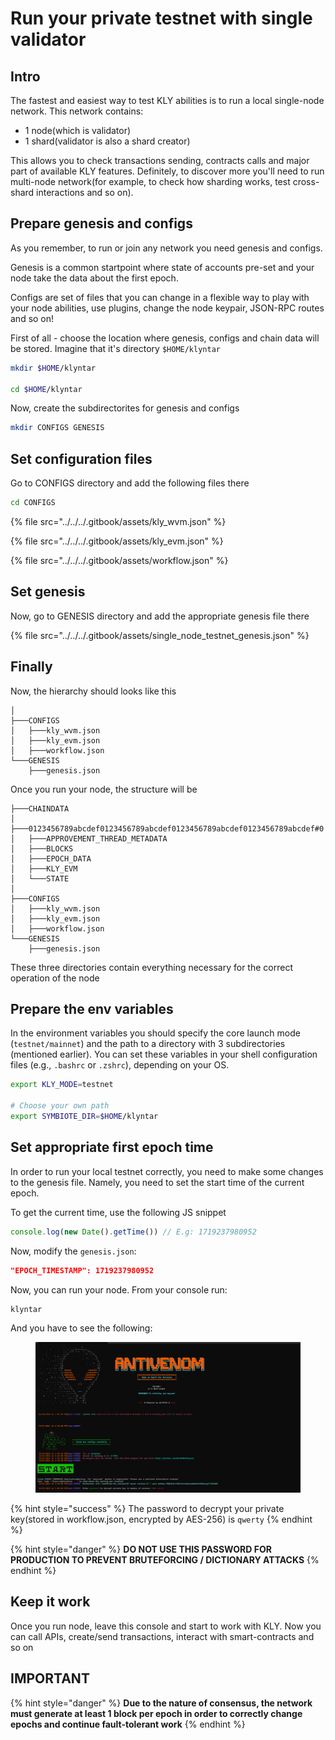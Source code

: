 # Run your private testnet with single validator

## Intro

The fastest and easiest way to test KLY abilities is to run a local single-node network. This network contains:

* 1 node(which is validator)
* 1 shard(validator is also a shard creator)

This allows you to check transactions sending, contracts calls and major part of available KLY features. Definitely, to discover more you'll need to run multi-node network(for example, to check how sharding works, test cross-shard interactions and so on).

## Prepare genesis and configs

As you remember, to run or join any network you need genesis and configs.

Genesis is a common startpoint where state of accounts pre-set and your node take the data about the first epoch.

Configs are set of files that you can change in a flexible way to play with your node abilities, use plugins, change the node keypair, JSON-RPC routes and so on!

First of all - choose the location where genesis, configs and chain data will be stored. Imagine that it's directory `$HOME/klyntar`

```bash
mkdir $HOME/klyntar

cd $HOME/klyntar
```

Now, create the subdirectorites for genesis and configs

```bash
mkdir CONFIGS GENESIS
```

## Set configuration files

Go to CONFIGS directory and add the following files there

```sh
cd CONFIGS
```

{% file src="../../../.gitbook/assets/kly_wvm.json" %}

{% file src="../../../.gitbook/assets/kly_evm.json" %}

{% file src="../../../.gitbook/assets/workflow.json" %}

## Set genesis

Now, go to GENESIS directory and add the appropriate genesis file there

{% file src="../../../.gitbook/assets/single_node_testnet_genesis.json" %}

## Finally

Now, the hierarchy should looks like this

```
│
├───CONFIGS
│   ├───kly_wvm.json
│   ├───kly_evm.json
│   ├───workflow.json
└───GENESIS
    ├───genesis.json
```

Once you run your node, the structure will be&#x20;

```
├───CHAINDATA
│   ├───0123456789abcdef0123456789abcdef0123456789abcdef0123456789abcdef#0
│   ├───APPROVEMENT_THREAD_METADATA
│   ├───BLOCKS
│   ├───EPOCH_DATA
│   ├───KLY_EVM
│   └───STATE
│
├───CONFIGS
│   ├───kly_wvm.json
│   ├───kly_evm.json
│   ├───workflow.json
└───GENESIS
    ├───genesis.json
```

These three directories contain everything necessary for the correct operation of the node

## Prepare the env variables

In the environment variables you should specify the core launch mode (`testnet/mainnet`) and the path to a directory with 3 subdirectories (mentioned earlier). You can set these variables in your shell configuration files (e.g., `.bashrc` or `.zshrc`), depending on your OS.

```bash
export KLY_MODE=testnet

# Choose your own path
export SYMBIOTE_DIR=$HOME/klyntar
```

## Set appropriate first epoch time

In order to run your local testnet correctly, you need to make some changes to the genesis file. Namely, you need to set the start time of the current epoch.

To get the current time, use the following JS snippet

```javascript
console.log(new Date().getTime()) // E.g: 1719237980952
```

Now, modify the `genesis.json`:

```json
"EPOCH_TIMESTAMP": 1719237980952
```

Now, you can run your node. From your console run:

```
klyntar
```

And you have to see the following:

<figure><img src="../../../.gitbook/assets/image (9).png" alt=""><figcaption></figcaption></figure>

{% hint style="success" %}
The password to decrypt your private key(stored in workflow.json, encrypted by AES-256) is `qwerty`
{% endhint %}

{% hint style="danger" %}
**DO NOT USE THIS PASSWORD FOR PRODUCTION TO PREVENT BRUTEFORCING / DICTIONARY ATTACKS**
{% endhint %}

## Keep it work

Once you run node, leave this console and start to work with KLY. Now you can call APIs, create/send transactions, interact with smart-contracts and so on

## IMPORTANT

{% hint style="danger" %}
**Due to the nature of consensus, the network must generate at least 1 block per epoch in order to correctly change epochs and continue fault-tolerant work**
{% endhint %}

